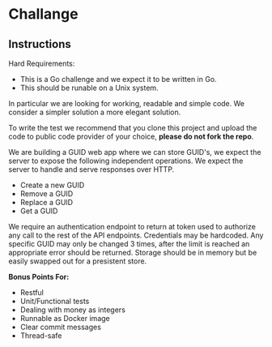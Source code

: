 # Challange

## Instructions

Hard Requirements:
- This is a Go challenge and we expect it to be written in Go.
- This should be runable on a Unix system.

In particular we are looking for working, readable and simple code. We consider a simpler solution a more elegant solution.

To write the test we recommend that you clone this project and upload the code to public code provider of your choice, **please do not fork the repo**.

We are building a GUID web app where we can store GUID's, we expect the server to expose the following independent operations. We expect the server to handle and serve responses over HTTP.

- Create a new GUID
- Remove a GUID
- Replace a GUID
- Get a GUID

We require an authentication endpoint to return at token used to authorize any call to the rest of the API endpoints. Credentials may be hardcoded.
Any specific GUID may only be changed 3 times, after the limit is reached an appropriate error should be returned.
Storage should be in memory but be easily swapped out for a presistent store.


**Bonus Points For:**

- Restful
- Unit/Functional tests
- Dealing with money as integers
- Runnable as Docker image
- Clear commit messages
- Thread-safe


